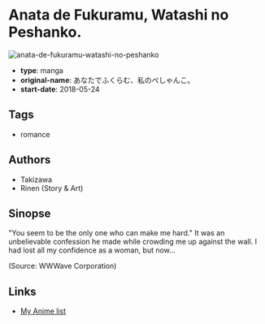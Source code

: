 # Anata de Fukuramu, Watashi no Peshanko.

![anata-de-fukuramu-watashi-no-peshanko](https://cdn.myanimelist.net/images/manga/3/236031.jpg)

-   **type**: manga
-   **original-name**: あなたでふくらむ、私のぺしゃんこ。
-   **start-date**: 2018-05-24

## Tags

-   romance

## Authors

-   Takizawa
-   Rinen (Story & Art)

## Sinopse

"You seem to be the only one who can make me hard." It was an unbelievable confession he made while crowding me up against the wall. I had lost all my confidence as a woman, but now...

(Source: WWWave Corporation)

## Links

-   [My Anime list](https://myanimelist.net/manga/126418/Anata_de_Fukuramu_Watashi_no_Peshanko)
